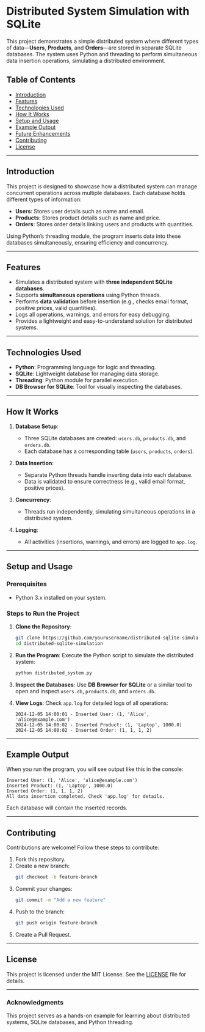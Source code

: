 # **Distributed System Simulation with SQLite**

This project demonstrates a simple distributed system where different types of data—**Users**, **Products**, and **Orders**—are stored in separate SQLite databases. The system uses Python and threading to perform simultaneous data insertion operations, simulating a distributed environment.

## **Table of Contents**

- [Introduction](#introduction)
- [Features](#features)
- [Technologies Used](#technologies-used)
- [How It Works](#how-it-works)
- [Setup and Usage](#setup-and-usage)
- [Example Output](#example-output)
- [Future Enhancements](#future-enhancements)
- [Contributing](#contributing)
- [License](#license)

---

## **Introduction**

This project is designed to showcase how a distributed system can manage concurrent operations across multiple databases. Each database holds different types of information:
- **Users**: Stores user details such as name and email.
- **Products**: Stores product details such as name and price.
- **Orders**: Stores order details linking users and products with quantities.

Using Python’s threading module, the program inserts data into these databases simultaneously, ensuring efficiency and concurrency.

---

## **Features**

- Simulates a distributed system with **three independent SQLite databases**.
- Supports **simultaneous operations** using Python threads.
- Performs **data validation** before insertion (e.g., checks email format, positive prices, valid quantities).
- Logs all operations, warnings, and errors for easy debugging.
- Provides a lightweight and easy-to-understand solution for distributed systems.

---

## **Technologies Used**

- **Python**: Programming language for logic and threading.
- **SQLite**: Lightweight database for managing data storage.
- **Threading**: Python module for parallel execution.
- **DB Browser for SQLite**: Tool for visually inspecting the databases.

---

## **How It Works**

1. **Database Setup**:
   - Three SQLite databases are created: `users.db`, `products.db`, and `orders.db`.
   - Each database has a corresponding table (`users`, `products`, `orders`).

2. **Data Insertion**:
   - Separate Python threads handle inserting data into each database.
   - Data is validated to ensure correctness (e.g., valid email format, positive prices).

3. **Concurrency**:
   - Threads run independently, simulating simultaneous operations in a distributed system.

4. **Logging**:
   - All activities (insertions, warnings, and errors) are logged to `app.log`.

---

## **Setup and Usage**

### **Prerequisites**
- Python 3.x installed on your system.

### **Steps to Run the Project**

1. **Clone the Repository**:
   ```bash
   git clone https://github.com/yourusername/distributed-sqlite-simulation.git
   cd distributed-sqlite-simulation
   ```

2. **Run the Program**:
   Execute the Python script to simulate the distributed system:
   ```bash
   python distributed_system.py
   ```

3. **Inspect the Databases**:
   Use **DB Browser for SQLite** or a similar tool to open and inspect `users.db`, `products.db`, and `orders.db`.

4. **View Logs**:
   Check `app.log` for detailed logs of all operations:
   ```plaintext
   2024-12-05 14:00:01 - Inserted User: (1, 'Alice', 'alice@example.com')
   2024-12-05 14:00:02 - Inserted Product: (1, 'Laptop', 1000.0)
   2024-12-05 14:00:02 - Inserted Order: (1, 1, 1, 2)
   ```

---

## **Example Output**

When you run the program, you will see output like this in the console:
```plaintext
Inserted User: (1, 'Alice', 'alice@example.com')
Inserted Product: (1, 'Laptop', 1000.0)
Inserted Order: (1, 1, 1, 2)
All data insertion completed. Check 'app.log' for details.
```

Each database will contain the inserted records.

---

## **Contributing**

Contributions are welcome! Follow these steps to contribute:
1. Fork this repository.
2. Create a new branch:
   ```bash
   git checkout -b feature-branch
   ```
3. Commit your changes:
   ```bash
   git commit -m "Add a new feature"
   ```
4. Push to the branch:
   ```bash
   git push origin feature-branch
   ```
5. Create a Pull Request.

---

## **License**

This project is licensed under the MIT License. See the [LICENSE](LICENSE) file for details.

---

### **Acknowledgments**
This project serves as a hands-on example for learning about distributed systems, SQLite databases, and Python threading.


